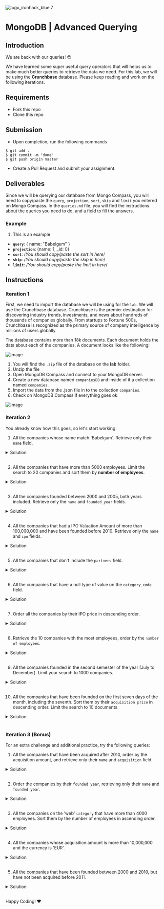 ![logo_ironhack_blue 7](https://user-images.githubusercontent.com/23629340/40541063-a07a0a8a-601a-11e8-91b5-2f13e4e6b441.png)

# MongoDB | Advanced Querying

## Introduction

We are back with our queries! :wink:

We have learned some super useful query operators that will helps us to make much better queries to retrieve the data we need. For this lab, we will be using the **Crunchbase** database. Please keep reading and work on the following iterations.

## Requirements

- Fork this repo
- Clone this repo

## Submission

- Upon completion, run the following commands

```
$ git add .
$ git commit -m "done"
$ git push origin master
```

- Create a Pull Request and submit your assignment.

## Deliverables

Since we will be querying our database from Mongo Compass, you will need to copy/paste the `query`, `projection`, `sort`, `skip` and `limit` you entered on Mongo Compass. In the `queries.md` file, you will find the instructions about the queries you need to do, and a field to fill the answers.

### Example

1. This is an example

- **`query`**: { name: "Babelgum" }
- **`projection`**: {name: 1, \_id: 0}
- **`sort`**: /_You should copy/paste the sort in here_/
- **`skip`**: /_You should copy/paste the skip in here_/
- **`limit`**: /_You should copy/paste the limit in here_/

## Instructions

### Iteration 1

First, we need to import the database we will be using for the `lab`. We will use the Crunchbase database. Crunchbase is the premier destination for discovering industry trends, investments, and news about hundreds of thousands of companies globally. From startups to Fortune 500s, Crunchbase is recognized as the primary source of company intelligence by millions of users globally.

The database contains more than 18k documents. Each document holds the data about each of the companies. A document looks like the following:

![image](https://user-images.githubusercontent.com/23629340/36494916-d6db1770-1733-11e8-903e-5119b3c1b688.png)

1. You will find the `.zip` file of the database on the **lab** folder.
2. Unzip the file
3. Open MongoDB Compass and connect to your MongoDB server.
4. Create a new database named `companiesDB` and inside of it a collection named `companies`.
5. Import the data from the .json file in to the collection `companies`.
6. Check on MongoDB Compass if everything goes ok:

![image](https://user-images.githubusercontent.com/23629340/36534191-1f1bc5ec-17c6-11e8-9463-4945679b98c0.png)

### Iteration 2

You already know how this goes, so let's start working:

1. All the companies whose name match 'Babelgum'. Retrieve only their `name` field.

<details>
  <summary>Solution</summary>

- Query: `{name: 'Babelgum'}`
- Projection: `{name: 1, _id: 0}`

</details>

<br>

2. All the companies that have more than 5000 employees. Limit the search to 20 companies and sort them by **number of employees**.

<details>
  <summary>Solution</summary>

- Query: `{number_of_employees: { $gt: 5000 }}`
- Limit: `20`

</details>

<br>

3. All the companies founded between 2000 and 2005, both years included. Retrieve only the `name` and `founded_year` fields.

<details>
  <summary>Solution</summary>

- Query: `{$and: [{founded_year: {$gte: 2000}}, {founded_year:{$lte: 2005}}]}`
- Projection: `{name: 1, _id: 0, founded_year: 1}`

</details>

<br>

4. All the companies that had a IPO Valuation Amount of more than 100,000,000 and have been founded before 2010. Retrieve only the `name` and `ipo` fields.

<details>
  <summary>Solution</summary>

- Query: `{$and: [{'ipo.valuation_amount': {$gte: 10000000}}, {founded_year:{$lt: 2010}}]}`
  - Shorthand: `{founded_year: {$lt:2010}, "ipo.valuation_amount": {$gt: 100000000}}`
- Projection: `{name: 1, _id: 0, ipo: 1}`

</details>

<br>

5. All the companies that don't include the `partners` field.

<details>
  <summary>Solution</summary>

- Query: `{partners: {$exists: false}}`

</details>

<br>

6. All the companies that have a null type of value on the `category_code` field.

<details>
  <summary>Solution</summary>

- Query: `{category_code: {$type: 'null'}}`

</details>

<br>

7. Order all the companies by their IPO price in descending order.

<details>
  <summary>Solution</summary>

- Sort: `{'ipo.valuation_amount': -1}`

</details>

<br>

8. Retrieve the 10 companies with the most employees, order by the `number of employees`.

<details>
  <summary>Solution</summary>

- Query: `{ number_of_employees: { $exists: true } }`
- Sort: `{number_of_employees: -1}`
- Limit: `10`

</details>

<br>

9. All the companies founded in the second semester of the year (July to December). Limit your search to 1000 companies.

<details>
  <summary>Solution</summary>

- Query: `{founded_month: {$gte: 7}}`
- Limit: `1000`

</details>

<br>

10. All the companies that have been founded on the first seven days of the month, including the seventh. Sort them by their `acquisition price` in descending order. Limit the search to 10 documents.

<details>
  <summary>Solution</summary>

- Query: `{founded_day: {$lte: 7}}`
- Sort: `{'acquisition.price_amount': -1}`
- Limit: `10`

</details>

<br>

### Iteration 3 (Bonus)

For an extra challenge and additional practice, try the following queries:

1. All the companies that have been acquired after 2010, order by the acquisition amount, and retrieve only their `name` and `acquisition` field.

<details>
  <summary>Solution</summary>

- Query: `{'acquisition.acquired_year': {$gt: 2010}}`
- Projection: `{name: 1, acquisition: 1, _id: 0}`
- Sort: `{'acquisition.price_amount': -1}`

</details>

<br>

2. Order the companies by their `founded year`, retrieving only their `name` and `founded year`.

<details>
  <summary>Solution</summary>

- Query: `{'founded_year': { '$ne': null }}`
- Projection: `{name: 1, founded_year: 1, _id: 0}`
- Sort: `{founded_year: 1}`

</details>

<br>

3. All the companies on the 'web' `category` that have more than 4000 employees. Sort them by the number of employees in ascending order.

<details>
  <summary>Solution</summary>

- Query: `{$and: [{category_code: 'web'}, {number_of_employees: {$gt: 4000}}]}`
- Sort: `{number_of_employees: 1}`

</details>

<br>

4. All the companies whose acquisition amount is more than 10,000,000 and the currency is 'EUR'.

<details>
  <summary>Solution</summary>

- Query: `{$and: [{'acquisition.price_currency_code': 'EUR'}, {'acquisition.price_amount': {$gt: 10000000}}]}`

</details>

<br>

5. All the companies that have been founded between 2000 and 2010, but have not been acquired before 2011.

<details>
  <summary>Solution</summary>

- Query: `{$and: [{founded_year: {$gte: 2000}}, {founded_year: {$lte: 2010}}, {'acquisition.acquired_year':{$gt:2011}}]}`

</details>

<br>

Happy Coding! :heart:
